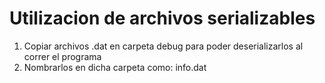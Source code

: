 # Utilizacion de archivos serializables

1. Copiar archivos .dat en carpeta debug para poder deserializarlos al correr el programa
2. Nombrarlos en dicha carpeta como: info.dat
